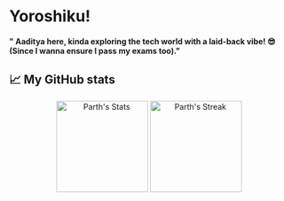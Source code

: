 # Yoroshiku!

#### " Aaditya here, kinda exploring the tech world with a laid-back vibe! 😎 (Since I wanna ensure I pass my exams too)."



## 📈 My GitHub stats

<div class="badges-githubstats">
  <p align="center">
    <img src="https://github-readme-stats.vercel.app/api?username=Aaditatgithub&theme=transparent&show_icons=true&hide_border=true&count_private=true" alt="Parth's Stats" height="165">
    <img src="https://github-readme-streak-stats.herokuapp.com/?user=Aaditatgithub&theme=transparent&hide_border=true" alt="Parth's Streak" height="165">
  </p>
</div>
